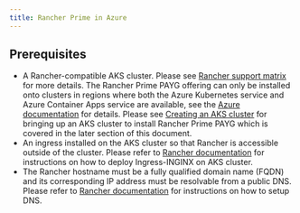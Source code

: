 ```yaml
---
title: Rancher Prime in Azure
---
```


## Prerequisites

- A Rancher-compatible AKS cluster. Please see
   [Rancher support matrix](https://www.suse.com/suse-rancher/support-matrix/all-supported-versions/)
   for more details. The Rancher Prime PAYG offering can only be installed onto clusters in regions where both the
   Azure Kubernetes service and Azure Container Apps service are available, see the
   [Azure documentation](https://azure.microsoft.com/en-us/explore/global-infrastructure/products-by-region/?products=container-apps,kubernetes-service&regions=all) for details.
   Please see [Creating an AKS cluster](https://ranchermanager.docs.rancher.com/getting-started/installation-and-upgrade/install-upgrade-on-a-kubernetes-cluster/rancher-on-aks#3-create-the-aks-cluster) for bringing up an AKS cluster to install Rancher Prime PAYG which is covered in the later section of this document.
- An ingress installed on the AKS cluster so that Rancher is accessible outside
   of the cluster. Please refer to [Rancher documentation](https://ranchermanager.docs.rancher.com/getting-started/installation-and-upgrade/install-upgrade-on-a-kubernetes-cluster/rancher-on-aks#5-install-an-ingress)
   for instructions on how to deploy Ingress-INGINX on AKS cluster.
- The Rancher hostname must be a fully qualified domain name (FQDN) and its
   corresponding IP address must be resolvable from a public DNS. Please refer
   to [Rancher documentation](https://ranchermanager.docs.rancher.com/getting-started/installation-and-upgrade/install-upgrade-on-a-kubernetes-cluster/rancher-on-aks#7-set-up-dns)
   for instructions on how to setup DNS.